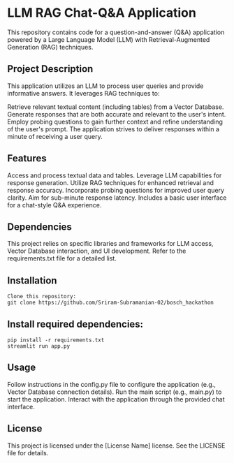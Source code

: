 # LLM RAG Chat-Q&A Application
This repository contains code for a question-and-answer (Q&A) application powered by a Large Language Model (LLM) with Retrieval-Augmented Generation (RAG) techniques.

## Project Description
This application utilizes an LLM to process user queries and provide informative answers. It leverages RAG techniques to:

Retrieve relevant textual content (including tables) from a Vector Database.
Generate responses that are both accurate and relevant to the user's intent.
Employ probing questions to gain further context and refine understanding of the user's prompt.
The application strives to deliver responses within a minute of receiving a user query.

## Features
Access and process textual data and tables.
Leverage LLM capabilities for response generation.
Utilize RAG techniques for enhanced retrieval and response accuracy.
Incorporate probing questions for improved user query clarity.
Aim for sub-minute response latency.
Includes a basic user interface for a chat-style Q&A experience.

## Dependencies
This project relies on specific libraries and frameworks for LLM access, Vector Database interaction, and UI development. Refer to the requirements.txt file for a detailed list.

## Installation
```
Clone this repository:
git clone https://github.com/Sriram-Subramanian-02/bosch_hackathon
```
## Install required dependencies:
```
pip install -r requirements.txt
streamlit run app.py
```

## Usage
Follow instructions in the config.py file to configure the application (e.g., Vector Database connection details).
Run the main script (e.g., main.py) to start the application.
Interact with the application through the provided chat interface.

## License
This project is licensed under the [License Name] license. See the LICENSE file for details.
